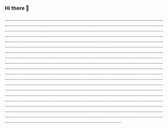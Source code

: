 ### Hi there 👋

...............................................................................................................................................................................................................................................................................................................................................................................................................................................................................................................................................................................................................................................................................................................................................................................................................................................................................................................................................................................................................................................................................................................................................................................................................................................................................................................................................................................................................................................................................................................................................................................................................................................................................................................................................................................................................................................................................................................................................................................................................................................................................................................................................................................................................................................................................................................................................................................................................................................................................................................................................